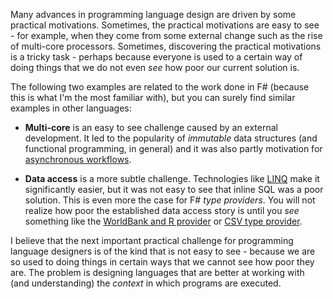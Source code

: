 <p>Many advances in programming language design are driven by some practical motivations.
Sometimes, the practical motivations are easy to see - for example, when they come from
some external change such as the rise of multi-core processors. Sometimes, discovering 
the practical motivations is a tricky task - perhaps because everyone is used to a 
certain way of doing things that we do not even <em>see</em> how poor our current solution is.</p>

<p>The following two examples are related to the work done in F# (because this is what
I'm the most familiar with), but you can surely find similar examples in other languages:</p>

<ul>
<li><p><strong>Multi-core</strong> is an easy to see challenge caused by an external development. 
It led to the popularity of <em>immutable</em> data structures (and functional programming,
in general) and it was also partly motivation for <a href="http://msdn.microsoft.com/en-us/library/dd233250.aspx" title="Asynchronous Workflows (F#)">asynchronous workflows</a>.</p></li>
<li><p><strong>Data access</strong> is a more subtle challenge. Technologies like <a href="http://msdn.microsoft.com/en-us/library/bb397926.aspx" title="LINQ (Language-Integrated Query)">LINQ</a> make it
significantly easier, but it was not easy to see that inline SQL was a poor solution.
This is even more the case for F# <em>type providers</em>. You will not realize how poor the
established data access story is until you <em>see</em> something like
the <a href="http://www.youtube.com/watch?v=cCuGgA9Yqrs" title="F# R Type Provider Demo">WorldBank and R provider</a> or <a href="http://fsharp.github.io/FSharp.Data/library/CsvProvider.html" title="F# Data: CSV type provider">CSV type provider</a>.</p></li>
</ul>

<p>I believe that the next important practical challenge for programming language designers
is of the kind that is not easy to see - because we are so used to doing things in 
certain ways that we cannot see how poor they are. The problem is designing languages
that are better at working with (and understanding) the <em>context</em> in which programs are
executed.</p>

